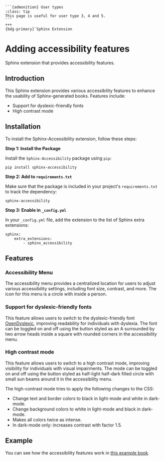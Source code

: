 ````{margin}
```{admonition} User types
:class: tip
This page is useful for user type 3, 4 and 5.
```
+++
{bdg-primary}`Sphinx Extension
````

# Adding accessibility features

Sphinx extension that provides accessibility features.

## Introduction

This Sphinx extension provides various accessibility features to enhance the usability of Sphinx-generated books. Features include:

- Support for dyslexic-friendly fonts
- High contrast mode

## Installation
To install the Sphinx-Accessibility extension, follow these steps:

**Step 1: Install the Package**

Install the `Sphinx-Accessibility` package using `pip`:
```
pip install sphinx-accessibility
```

**Step 2: Add to `requirements.txt`**

Make sure that the package is included in your project's `requirements.txt` to track the dependency:
```
sphinx-accessibility
```

**Step 3: Enable in `_config.yml`**

In your `_config.yml` file, add the extension to the list of Sphinx extra extensions:
```
sphinx: 
    extra_extensions:
        - sphinx_accessibility
```

## Features

### Accessibility Menu

The accessibility menu provides a centralized location for users to adjust various accessibility settings, including font size, contrast, and more. The icon for this menu is a circle with inside a person.

### Support for dyslexic-friendly fonts

This feature allows users to switch to the dyslexic-friendly font [OpenDyslexic](https://opendyslexic.org/), improving readability for individuals with dyslexia. The font can be toggled on and off using the button styled as an A surrounded by two arrow heads inside a square with rounded corners in the accessibility menu.

### High contrast mode

This feature allows users to switch to a high contrast mode, improving visibility for individuals with visual impairments. The mode can be toggled on and off using the button styled as half-light half-dark filled circle with small sun beams around it in the accessibility menu.

The high-contrast mode tries to apply the following changes to the CSS:

- Change text and border colors to black in light-mode and white in dark-mode.
- Change background colors to white in light-mode and black in dark-mode.
- Makes all colors twice as intense.
- In dark-mode only: increases contrast with factor 1.5.

## Example

You can see how the accessibility features work in [this example book](https://teachbooks.io/TU-Delft-Theme-Example/).


